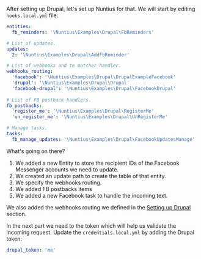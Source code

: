 After setting up Drupal, let's set up Nuntius for that. We will start by editing
`hooks.local.yml` file:

```yml
entities:
  fb_reminders: '\Nuntius\Examples\Drupal\FbReminders'

# List of updates.
updates:
  2: '\Nuntius\Examples\Drupal\AddFbReminder'

# List of webhooks and te matcher handler.
webhooks_routing:
  'facebook': '\Nuntius\Examples\Drupal\DrupalExampleFacebook'
  'drupal': '\Nuntius\Examples\Drupal\Drupal'
  'facebook-drupal': '\Nuntius\Examples\Drupal\FacebookDrupal'
  
# List of FB postback handlers.
fb_postbacks:
  'register_me': '\Nuntius\Examples\Drupal\RegisterMe'
  'un_register_me': '\Nuntius\Examples\Drupal\UnRegisterMe'

# Manage tasks.
tasks:
  fb_manage_updates: '\Nuntius\Examples\Drupal\FacebookUpdatesManage'
```

What's going on there?
1. We added a new Entity to store the recipient IDs of the Facebook Messenger 
accounts we need to update.
2. We created an update path to create the table of that entity.
3. We specify the webhooks routing.
4. We added FB postbacks items
5. We added a new Facebook task to handle the incoming text.

We also added the webhooks routing we defined in the 
[Setting up Drupal](Use_cases/Drupal/Setting_up_Drupal.html) section.

In the next part we need to the token which will help us validate the incoming
request. Update the `credentials.local.yml` by adding the Drupal token:
```yml
drupal_token: 'me'
```